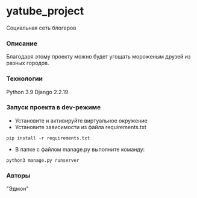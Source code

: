 # yatube_project
Социальная сеть блогеров
### Описание
Благодаря этому проекту можно будет угощать мороженым друзей из разных городов.
### Технологии
Python 3.9
Django 2.2.19
### Запуск проекта в dev-режиме
- Установите и активируйте виртуальное окружение
- Установите зависимости из файла requirements.txt
```
pip install -r requirements.txt
``` 
- В папке с файлом manage.py выполните команду:
```
python3 manage.py runserver
```
### Авторы
"Эдмон"